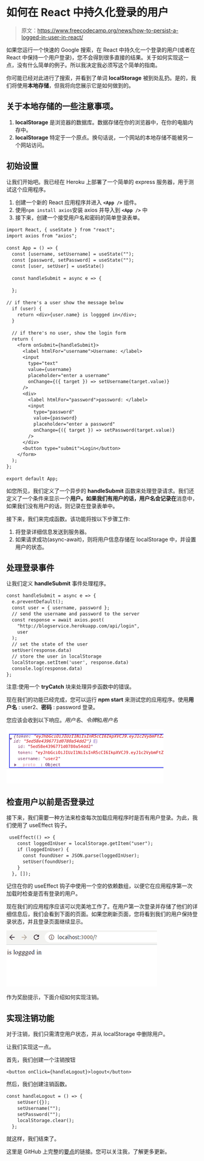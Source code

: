 # 如何在 React 中持久化登录的用户

> 原文：<https://www.freecodecamp.org/news/how-to-persist-a-logged-in-user-in-react/>

如果您运行一个快速的 Google 搜索，在 React 中持久化一个登录的用户(或者在 React 中保持一个用户登录)，您不会得到很多直接的结果。关于如何实现这一点，没有什么简单的例子。所以我决定我必须写这个简单的指南。

你可能已经对此进行了搜索，并看到了单词 **localStorage** 被到处乱扔。是的，我们将使用**本地存储**，但我将向您展示它是如何做到的。

## 关于本地存储的一些注意事项。

1.  **localStorage** 是浏览器的数据库。数据存储在你的浏览器中，在你的电脑内存中。
2.  **localStorage** 特定于一个原点。换句话说，一个网站的本地存储不能被另一个网站访问。

## 初始设置

让我们开始吧。我已经在 Heroku 上部署了一个简单的 express 服务器，用于测试这个应用程序。

1.  创建一个新的 React 应用程序并进入 **`<App />`** 组件。
2.  使用`npm install axios`安装 axios 并导入到 **`<App />`** 中
3.  接下来，创建一个接受用户名和密码的简单登录表单。

```
import React, { useState } from "react";
import axios from "axios";

const App = () => {
  const [username, setUsername] = useState("");
  const [password, setPassword] = useState("");
  const [user, setUser] = useState()

  const handleSubmit = async e => {

  };

// if there's a user show the message below
  if (user) {
    return <div>{user.name} is loggged in</div>;
  }

  // if there's no user, show the login form
  return (
    <form onSubmit={handleSubmit}>
      <label htmlFor="username">Username: </label>
      <input
        type="text"
        value={username}
        placeholder="enter a username"
        onChange={({ target }) => setUsername(target.value)}
      />
      <div>
        <label htmlFor="password">password: </label>
        <input
          type="password"
          value={password}
          placeholder="enter a password"
          onChange={({ target }) => setPassword(target.value)}
        />
      </div>
      <button type="submit">Login</button>
    </form>
  );
};

export default App; 
```

如您所见，我们定义了一个异步的 **handleSubmit** 函数来处理登录请求。我们还定义了一个条件来显示一个**用户。如果我们有用户的话，用户名会记录在**消息中，如果我们没有用户的话，则记录在登录表单中。

接下来，我们来完成函数。该功能将按以下步骤工作:

1.  将登录详细信息发送到服务器。
2.  如果请求成功(async-await)，则将用户信息存储在 localStorage 中，并设置用户的状态。

## 处理登录事件

让我们定义 **handleSubmit** 事件处理程序。

```
const handleSubmit = async e => {
  e.preventDefault();
  const user = { username, password };
  // send the username and password to the server
  const response = await axios.post(
    "http://blogservice.herokuapp.com/api/login",
    user
  );
  // set the state of the user
  setUser(response.data)
  // store the user in localStorage
  localStorage.setItem('user', response.data)
  console.log(response.data)
}; 
```

注意:使用一个 **tryCatch** 块来处理异步函数中的错误。

现在我们的功能已经完成，您可以运行 **npm start** 来测试您的应用程序。使用**用户名** : user2、**密码** : password 登录。

您应该会收到以下响应。*用户名*、*令牌*和*用户名*

![image-52](img/dac64184f4a324e8e32ff7e70d932316.png)

## 检查用户以前是否登录过

接下来，我们需要一种方法来检查每次加载应用程序时是否有用户登录。为此，我们使用了 useEffect 钩子。

```
 useEffect(() => {
    const loggedInUser = localStorage.getItem("user");
    if (loggedInUser) {
      const foundUser = JSON.parse(loggedInUser);
      setUser(foundUser);
    }
  }, []); 
```

记住在你的 useEffect 钩子中使用一个空的依赖数组，以便它在应用程序第一次加载时检查是否有登录的用户。

现在我们的应用程序应该可以完美地工作了。在用户第一次登录并存储了他们的详细信息后，我们会看到下面的页面。如果您刷新页面，您将看到我们的用户保持登录状态，并且登录页面继续显示。

![image-55](img/102a6dfa4cac52ed0872e53d6696c8be.png)

作为奖励提示，下面介绍如何实现注销。

## 实现注销功能

对于注销，我们只需清空用户状态，并从 localStorage 中删除用户。

让我们实现这一点。

首先，我们创建一个注销按钮

```
<button onClick={handleLogout}>logout</button> 
```

然后，我们创建注销函数。

```
const handleLogout = () => {
    setUser({});
    setUsername("");
    setPassword("");
    localStorage.clear();
  }; 
```

就这样，我们结束了。

这里是 GitHub 上完整的[要点](https://gist.github.com/onedebos/bbf7cd4634bce53103c1cfefa6164637)的链接。您可以关注我，了解更多更新。